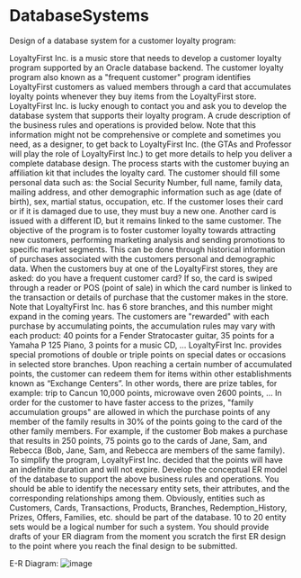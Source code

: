# DatabaseSystems

Design of a database system for a customer loyalty program:

LoyaltyFirst Inc. is a music store that needs to develop a customer loyalty program supported by an Oracle database backend. The customer loyalty program also known as a "frequent customer" program identifies LoyaltyFirst customers as valued members through a card that accumulates loyalty points whenever they buy items from the LoyaltyFirst store. 
LoyaltyFirst Inc. is lucky enough to contact you and ask you to develop the database system that supports their loyalty program. A crude description of the business rules and operations is provided below. Note that this information might not be comprehensive or complete and sometimes you need, as a designer, to get back to LoyaltyFirst Inc. (the GTAs and Professor will play the role of LoyaltyFirst Inc.) to get more details to help you deliver a complete database design.
The process starts with the customer buying an affiliation kit that includes the loyalty card. The customer should fill some personal data such as: the Social Security Number, full name, family data, mailing address, and other demographic information such as age (date of birth), sex, martial status, occupation, etc. If the customer loses their card or if it is damaged due to use, they must buy a new one. Another card is issued with a different ID, but it remains linked to the same customer. 
The objective of the program is to foster customer loyalty towards attracting new customers, performing marketing analysis and sending promotions to specific market segments. This can be done through historical information of purchases associated with the customers personal and demographic data.
When the customers buy at one of the LoyaltyFirst stores, they are asked: do you have a frequent customer card? If so, the card is swiped through a reader or POS (point of sale) in which the card number is linked to the transaction or details of purchase that the customer makes in the store. Note that LoyaltyFirst Inc. has 6 store branches, and this number might expand in the coming years.
The customers are "rewarded" with each purchase by accumulating points, the accumulation rules may vary with each product: 40 points for a Fender Stratocaster guitar, 35 points for a Yamaha P 125 Piano, 3 points for a music CD, …
LoyaltyFirst Inc. provides special promotions of double or triple points on special dates or occasions in selected store branches. Upon reaching a certain number of accumulated points, the customer can redeem them for items within other establishments known as “Exchange Centers”. In other words, there are prize tables, for example: trip to Cancun 10,000 points, microwave oven 2600 points, …
In order for the customer to have faster access to the prizes, "family accumulation groups" are allowed in which the purchase points of any member of the family results in 30% of the points going to the card of the other family members. For example, if the customer Bob makes a purchase that results in 250 points, 75 points go to the cards of Jane, Sam, and Rebecca (Bob, Jane, Sam, and Rebecca are members of the same family).
To simplify the program, LoyaltyFirst Inc. decided that the points will have an indefinite duration and will not expire.
Develop the conceptual ER model of the database to support the above business rules and operations. You should be able to identify the necessary entity sets, their attributes, and the corresponding relationships among them. Obviously, entities such as Customers, Cards, Transactions, Products, Branches, Redemption_History, Prizes, Offers, Families, etc. should be part of the database. 10 to 20 entity sets would be a logical number for such a system. You should provide drafts of your ER diagram from the moment you scratch the first ER design to the point where you reach the final design to be submitted.  

E-R Diagram:
![image](https://github.com/shubhamshukla1177/DatabaseSystems/assets/19200134/01e2863d-c158-4596-a5a6-28e3467643d5)

